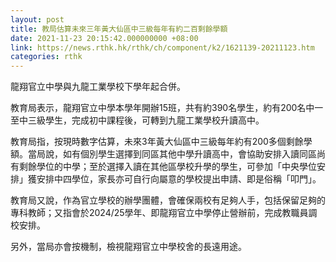 ```yaml
---
layout: post
title: 教局估算未來三年黃大仙區中三級每年有約二百剩餘學額
date: 2021-11-23 20:15:42.000000000 +08:00
link: https://news.rthk.hk/rthk/ch/component/k2/1621139-20211123.htm
categories: rthk
---
```


龍翔官立中學與九龍工業學校下學年起合併。

教育局表示，龍翔官立中學本學年開辦15班，共有約390名學生，約有200名中一至中三級學生，完成初中課程後，可轉到九龍工業學校升讀高中。

教育局指，按現時數字估算，未來3年黃大仙區中三級每年約有200多個剩餘學額。當局說，如有個別學生選擇到同區其他中學升讀高中，會協助安排入讀同區尚有剩餘學位的中學；至於選擇入讀在其他區學校升學的學生，可參加「中央學位安排」獲安排中四學位，家長亦可自行向屬意的學校提出申請、即是俗稱「叩門」。

教育局又說，作為官立學校的辦學團體，會確保兩校有足夠人手，包括保留足夠的專科教師；又指會於2024/25學年、即龍翔官立中學停止營辦前，完成教職員調校安排。

另外，當局亦會按機制，檢視龍翔官立中學校舍的長遠用途。
